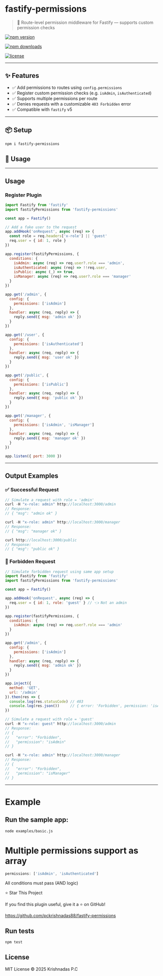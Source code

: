 # fastify-permissions

> 🔐 Route-level permission middleware for Fastify — supports custom permission checks

[![npm version](https://img.shields.io/npm/v/fastify-permissions)](https://www.npmjs.com/package/fastify-permissions)

[![npm downloads](https://img.shields.io/npm/dm/fastify-permissions)](https://www.npmjs.com/package/fastify-permissions)

[![license](https://img.shields.io/github/license/pckrishnadas88/fastify-permissions)](./LICENSE)

---

## ✨ Features

- ✅ Add permissions to routes using `config.permissions`
- ✅ Register custom permission checks (e.g. `isAdmin`, `isAuthenticated`)
- ✅ Supports multiple permissions per route
- ✅ Denies requests with a customizable `403 Forbidden` error
- ✅ Compatible with `fastify` v5

---

## 📦 Setup

```bash
npm i fastify-permissions
```

## 🚀 Usage
---

## Usage

### Register Plugin

```js
import Fastify from 'fastify'
import fastifyPermissions from 'fastify-permissions'

const app = Fastify()

// Add a fake user to the request
app.addHook('onRequest', async (req) => {
  const role = req.headers['x-role'] || 'guest'
  req.user = { id: 1, role }
})

app.register(fastifyPermissions, {
  conditions: {
    isAdmin: async (req) => req.user?.role === 'admin',
    isAuthenticated: async (req) => !!req.user,
    isPublic: async (_) => true,
    isManager: async (req) => req.user?.role === 'manager'
  }
})

app.get('/admin', {
  config: {
    permissions: ['isAdmin']
  },
  handler: async (req, reply) => {
    reply.send({ msg: 'admin ok' })
  }
})

app.get('/user', {
  config: {
    permissions: ['isAuthenticated']
  },
  handler: async (req, reply) => {
    reply.send({ msg: 'user ok' })
  }
})

app.get('/public', {
  config: {
    permissions: ['isPublic']
  },
  handler: async (req, reply) => {
    reply.send({ msg: 'public ok' })
  }
})

app.get('/manager', {
  config: {
    permissions: ['isAdmin', 'isManager']
  },
  handler: async (req, reply) => {
    reply.send({ msg: 'manager ok' })
  }
})

app.listen({ port: 3000 })
```

---

## Output Examples

### ✅ Successful Request

```js
// Simulate a request with role = 'admin'
curl -H "x-role: admin" http://localhost:3000/admin
// Response:
// { "msg": "admin ok" }

curl -H "x-role: admin" http://localhost:3000/manager
// Response:
// { "msg": "manager ok" }

curl http://localhost:3000/public
// Response:
// { "msg": "public ok" }
```

### 🚫 Forbidden Request

```js
// Simulate forbidden request using same app setup
import Fastify from 'fastify'
import fastifyPermissions from 'fastify-permissions'

const app = Fastify()

app.addHook('onRequest', async (req) => {
  req.user = { id: 1, role: 'guest' } // 👈 Not an admin
})

app.register(fastifyPermissions, {
  conditions: {
    isAdmin: async (req) => req.user?.role === 'admin'
  }
})

app.get('/admin', {
  config: {
    permissions: ['isAdmin']
  },
  handler: async (req, reply) => {
    reply.send({ msg: 'admin ok' })
  }
})

app.inject({
  method: 'GET',
  url: '/admin'
}).then(res => {
  console.log(res.statusCode) // 403
  console.log(res.json())     // { error: 'Forbidden', permission: 'isAdmin' }
})
```


```js
// Simulate a request with role = 'guest'
curl -H "x-role: guest" http://localhost:3000/admin
// Response:
// {
//   "error": "Forbidden",
//   "permission": "isAdmin"
// }

curl -H "x-role: admin" http://localhost:3000/manager
// Response:
// {
//   "error": "Forbidden",
//   "permission": "isManager"
// }
```

---


#  Example
## Run the sample app:

```bash
node examples/basic.js
```
# Multiple permissions support as array

```js
permissions: ['isAdmin', 'isAuthenticated']
```
All conditions must pass (AND logic)

⭐ Star This Project

If you find this plugin useful, give it a ⭐ on GitHub!

https://github.com/pckrishnadas88/fastify-permissions


## Run tests

```bash
npm test
```

## License


MIT License © 2025 Krishnadas P.C